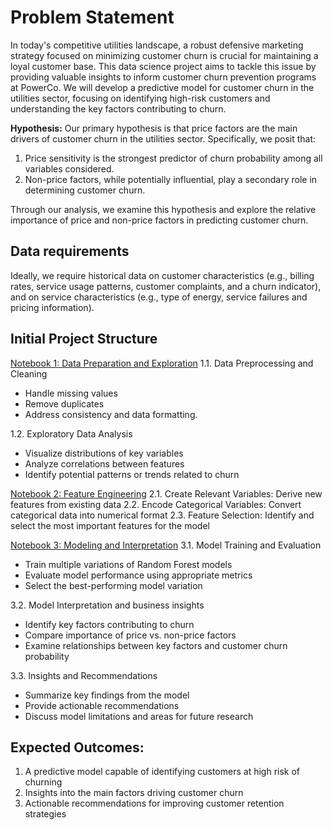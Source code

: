 # Problem Statement

In today's competitive utilities landscape, a robust defensive marketing strategy focused on minimizing customer churn is crucial for maintaining a loyal customer base. This data science project aims to tackle this issue by providing valuable insights to inform customer churn prevention programs at PowerCo. We will develop a predictive model for customer churn in the utilities sector, focusing on identifying high-risk customers and understanding the key factors contributing to churn.

**Hypothesis:**
Our primary hypothesis is that price factors are the main drivers of customer churn in the utilities sector. Specifically, we posit that:

1. Price sensitivity is the strongest predictor of churn probability among all variables considered.
2. Non-price factors, while potentially influential, play a secondary role in determining customer churn.

Through our analysis, we examine this hypothesis and explore the relative importance of price and non-price factors in predicting customer churn.

## Data requirements
Ideally, we require historical data on customer characteristics (e.g., billing rates, service usage patterns, customer complaints, and a churn indicator), and on service characteristics (e.g., type of energy, service failures and pricing information).

## Initial Project Structure

[Notebook 1: Data Preparation and Exploration](https://github.com/mmvvff/bcg_extended/blob/main/baseline_notebooks/01_eda.ipynb)
1.1. Data Preprocessing and Cleaning
- Handle missing values
- Remove duplicates
- Address consistency and data formatting.

1.2. Exploratory Data Analysis
- Visualize distributions of key variables
- Analyze correlations between features
- Identify potential patterns or trends related to churn

[Notebook 2: Feature Engineering](https://github.com/mmvvff/bcg_extended/blob/main/baseline_notebooks/02_feature_engineering.ipynb)
2.1. Create Relevant Variables: Derive new features from existing data
2.2. Encode Categorical Variables: Convert categorical data into numerical format
2.3. Feature Selection: Identify and select the most important features for the model

[Notebook 3: Modeling and Interpretation](https://github.com/mmvvff/bcg_extended/blob/main/baseline_notebooks/03_modeling_RF_final.ipynb)
3.1. Model Training and Evaluation
- Train multiple variations of Random Forest models
- Evaluate model performance using appropriate metrics
- Select the best-performing model variation

3.2. Model Interpretation and business insights
- Identify key factors contributing to churn
- Compare importance of price vs. non-price factors
- Examine relationships between key factors and customer churn probability

3.3. Insights and Recommendations
- Summarize key findings from the model
- Provide actionable recommendations
- Discuss model limitations and areas for future research

## Expected Outcomes:
1. A predictive model capable of identifying customers at high risk of churning
2. Insights into the main factors driving customer churn
3. Actionable recommendations for improving customer retention strategies